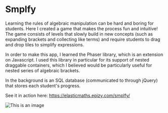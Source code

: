 # Smplfy
Learning the rules of algebraic manipulation can be hard and boring for students. Here I created a game that makes the process fun and intuitive! The game consists of levels that slowly build in new concepts (such as expanding brackets and collecting like terms) and require students to drag and drop tiles to simplify expressions.

In order to make this app, I learned the Phaser library, which is an extension on Javascript. I used this library in particular for its support of nested draggable containers, which I believed would be particularly useful for nested series of algebraic brackets.

In the background is an SQL database (communicated to through jQuery) that stores each student's progress.

See it in action here: https://elasticmaths.epizy.com/smplfy/

![This is an image](https://elasticmaths.epizy.com/assets/smplfylogo.png)
